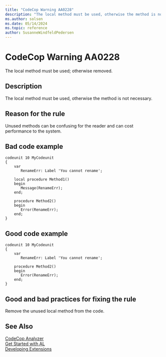 ```yaml
---
title: "CodeCop Warning AA0228"
description: "The local method must be used, otherwise the method is not necessary."
ms.author: solsen
ms.date: 05/14/2024
ms.topic: reference
author: SusanneWindfeldPedersen
---
```

[//]: # (START>DO_NOT_EDIT)
[//]: # (IMPORTANT:Do not edit any of the content between here and the END>DO_NOT_EDIT.)
[//]: # (Any modifications should be made in the .xml files in the ModernDev repo.)
# CodeCop Warning AA0228
The local method must be used; otherwise removed.

## Description
The local method must be used, otherwise the method is not necessary.

[//]: # (IMPORTANT: END>DO_NOT_EDIT)

## Reason for the rule
Unused methods can be confusing for the reader and can cost performance to the system. 

## Bad code example
```AL
codeunit 10 MyCodeunit
{
    var
       RenameErr: Label 'You cannot rename';

    local procedure Method1()
    begin
       Message(RenameErr);
    end;
 
    procedure Method2()
    begin
       Error(RenameErr);
    end;
}
```

## Good code example
```AL
codeunit 10 MyCodeunit
{
    var
       RenameErr: Label 'You cannot rename';

    procedure Method2()
    begin
       Error(RenameErr);
    end;
}
```

## Good and bad practices for fixing the rule
Remove the unused local method from the code.

## See Also  
[CodeCop Analyzer](codecop.md)  
[Get Started with AL](../devenv-get-started.md)  
[Developing Extensions](../devenv-dev-overview.md)  